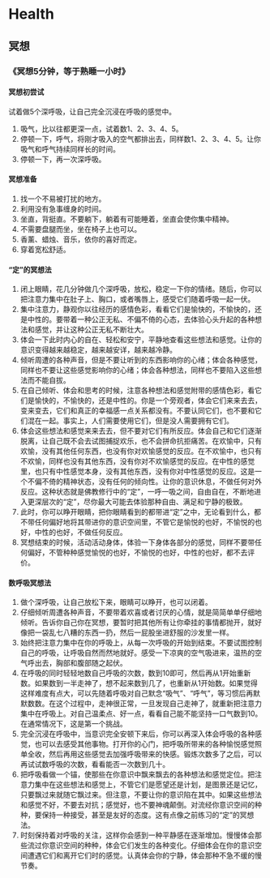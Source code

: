 # Health

## 冥想

### 《冥想5分钟，等于熟睡一小时》

#### 冥想初尝试

试着做5个深呼吸，让自己完全沉浸在呼吸的感觉中。

1. 吸气，比以往都更深一点，试着数1、2、3、4、5。
2. 停顿一下，呼气，将刚才吸入的空气都排出去，同样数1、2、3、4、5。让你吸气和呼气持续同样长的时间。
3. 停顿一下，再一次深呼吸。

#### 冥想准备

1. 找一个不易被打扰的地方。
2. 利用没有急事缠身的时间。
3. 坐直，背挺直。不要躺下，躺着有可能睡着，坐直会使你集中精神。
4. 不需要盘腿而坐，坐在椅子上也可以。
5. 香薰、蜡烛、音乐，依你的喜好而定。
6. 穿着宽松舒适。

#### “定”的冥想法

1. 闭上眼睛，花几分钟做几个深呼吸，放松，稳定一下你的情绪。随后，你可以把注意力集中在肚子上、胸口，或者嘴唇上，感受它们随着呼吸一起一伏。
2. 集中注意力，静观你以往经历的感情色彩，看看它们是愉快的，不愉快的，还是中性的。要带着一种公正无私、不偏不倚的心态，去体验心头升起的各种想法和感觉，并让这种公正无私不断壮大。
3. 体会一下此时内心的自在、轻松和安宁，平静地查看这些想法和感觉。让你的意识变得越来越稳定，越来越安详，越来越冷静。
4. 倾听周遭的各种声音，但是不要让听到的东西影响你的心绪；体会各种感觉，同样也不要让这些感觉影响你的心绪；体会各种想法，同样也不要陷入这些想法而不能自拔。
5. 在自己倾听、体会和思考的时候，注意各种想法和感觉附带的感情色彩，看它们是愉快的，不愉快的，还是中性的。你是一个旁观者，体会它们来来去去，变来变去，它们和真正的幸福感一点关系都没有。不要认同它们，也不要和它们混在一起。事实上，人们需要使用它们，但是没人需要拥有它们。
6. 体会这些想法和感觉来来去去，但不要对它们有所反应。体会自己和它们逐渐脱离，让自己既不会去试图捕捉欢乐，也不会拼命抗拒痛苦。在欢愉中，只有欢愉，没有其他任何东西，也没有你对欢愉感觉的反应。在不欢愉中，也只有不欢愉，同样也没有其他东西，没有你对不欢愉感觉的反应。在中性的感觉里，也只有中性感觉本身，没有其他东西，没有你对中性感觉的反应。这是一个不偏不倚的精神状态，没有任何的倾向性。让你的意识休息，不做任何对外反应。这种状态就是佛教修行中的“定”，一呼一吸之间，自由自在，不断地进入更深层次的“定”，尽你最大可能去体验那种自由、满足和宁静的极致。
7. 此时，你可以睁开眼睛，把你眼睛看到的都带进“定”之中，无论看到什么，都不带任何偏好地将其带进你的意识空间里，不管它是愉悦的也好，不愉悦的也好，中性的也好，不做任何反应。
8. 冥想结束的时候，活动活动身体，体验一下身体各部分的感觉，同样不要带任何偏好，不管种种感觉愉悦的也好，不愉悦的也好，中性的也好，都不去评价。

#### 数呼吸冥想法

1. 做个深呼吸，让自己放松下来，眼睛可以睁开，也可以闭着。
2. 仔细倾听周遭各种声音，不要带着欢喜或者讨厌的心情，就是简简单单仔细地倾听。告诉你自己你在冥想，要暂时把其他所有让你牵挂的事情都抛开，就好像把一袋乱七八糟的东西一扔，然后一屁股坐进舒服的沙发里一样。
3. 始终把注意力集中在你的呼吸上，从每一次呼吸的开始到结束。不要试图控制自己的呼吸，让呼吸自然而然地就好。感受一下凉爽的空气吸进来，温热的空气呼出去，胸部和腹部随之起伏。
4. 在呼吸的同时轻轻地数自己呼吸的次数，数到10即可，然后再从1开始重新数。如果数到一半走神了，想不起来数到几了，也重新从1开始数。如果觉得这样难度有点大，可以先随着呼吸对自己默念“吸气”、“呼气”，等习惯后再默默数数。在这个过程中，走神很正常，一旦发现自己走神了，就重新把注意力集中在呼吸上。对自己温柔点、好一点，看看自己能不能坚持一口气数到10。在通常情况下，这是第一个挑战。
5. 完全沉浸在呼吸中，当意识完全安顿下来后，你可以再深入体会呼吸的各种感觉，也可以去感受其他事物。打开你的心门，把呼吸所带来的各种愉悦感觉照单全收，然后再用这些感觉去加强呼吸带来的快感。锻炼次数多了之后，可以再试试数呼吸的次数，看看能否一次数到几十。
6. 把呼吸看做一个锚，使那些在你意识中飘来飘去的各种想法和感觉定位。把注意力集中在这些想法和感觉上，不管它们是愿望还是计划，是图景还是记忆，只要飘过来就随它飘过来。但注意，不要让你的意识陷在其中。如果这些想法和感觉不好，不要去对抗；感觉好，也不要神魂颠倒。对流经你意识空间的种种，要保持一种接受，甚至是友好的态度。这有点像之前练习的“定”的冥想法。
7. 时刻保持着对呼吸的关注，这样你会感到一种平静感在逐渐增加。慢慢体会那些流过你意识空间的种种，体会它们发生的各种变化。仔细体会在你的意识空间遭遇它们和离开它们时的感觉。认真体会你的宁静，体会那种不急不缓的慢节奏。